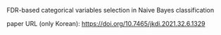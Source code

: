 FDR-based categorical variables selection in Naive Bayes classification

paper URL (only Korean): https://doi.org/10.7465/jkdi.2021.32.6.1329
